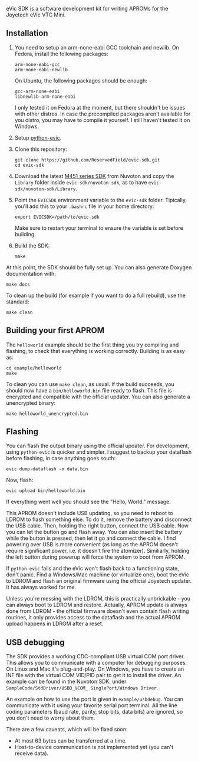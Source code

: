 eVic SDK is a software development kit for writing APROMs for the Joyetech eVic VTC Mini.

Installation
---------------

1. You need to setup an arm-none-eabi GCC toolchain and newlib.
   On Fedora, install the following packages:
   ```
   arm-none-eabi-gcc
   arm-none-eabi-newlib
   ```
   On Ubuntu, the following packages should be enough:
   ```
   gcc-arm-none-eabi
   libnewlib-arm-none-eabi
   ```
   I only tested it on Fedora at the moment, but there shouldn't
   be issues with other distros. In case the precompiled packages
   aren't available for you distro, you may have to compile it yourself.
   I still haven't tested it on Windows.

2. Setup [python-evic](https://github.com/Ban3/python-evic).

3. Clone this repository:
   ```
   git clone https://github.com/ReservedField/evic-sdk.git
   cd evic-sdk
   ```

4. Download the latest [M451 series SDK](http://www.nuvoton.com/hq/support/tool-and-software/software)
   from Nuvoton and copy the `Library` folder inside `evic-sdk/nuvoton-sdk`, as to have
   `evic-sdk/nuvoton-sdk/Library`.

5. Point the `EVICSDK` environment variable to the `evic-sdk` folder. Tipically, you'll add
   this to your `.bashrc` file in your home directory:
   ```
   export EVICSDK=/path/to/evic-sdk
   ```
   Make sure to restart your terminal to ensure the variable is set before building.

6. Build the SDK:
   ```
   make
   ```

At this point, the SDK should be fully set up. You can also generate Doxygen documentation with:
```
make docs
```
To clean up the build (for example if you want to do a full rebuild), use the standard:
```
make clean
```

Building your first APROM
--------------------------

The `helloworld` example should be the first thing you try compiling and flashing,
to check that everything is working correctly.
Building is as easy as:
```
cd example/helloworld
make
```
To clean you can use `make clean`, as usual.
If the build succeeds, you should now have a `bin/helloworld.bin` file ready to flash.
This file is encrypted and compatible with the official updater.
You can also generate a unencrypted binary:
```
make helloworld_unencrypted.bin
```

Flashing
--------

You can flash the output binary using the official updater. For development,
using `python-evic` is quicker and simpler.
I suggest to backup your dataflash before flashing, in case anything goes south:
```
evic dump-dataflash -o data.bin
```
Now, flash:
```
evic upload bin/helloworld.bin
```
If everything went well you should see the "Hello, World." message.

This APROM doesn't include USB updating, so you need to reboot to LDROM to flash something
else. To do it, remove the battery and disconnect the USB cable. Then, holding the right button,
connect the USB cable. Now you can let the button go and flash away. You can also insert the
battery while the button is pressed, then let it go and connect the cable. I find powering
over USB is more convenient (as long as the APROM doesn't require significant power, i.e.
it doesn't fire the atomizer). Similiarly, holding the left button during powerup will force
the system to boot from APROM.

If `python-evic` fails and the eVic won't flash back to a functioning state, don't panic.
Find a Windows/Mac machine (or virtualize one), boot the eVic to LDROM and flash an original
firmware using the official Joyetech updater. It has always worked for me.

Unless you're messing with the LDROM, this is practically unbrickable - you can always boot
to LDROM and restore. Actually, APROM update is always done from LDROM - the official firmware
doesn't even contain flash writing routines, it only provides access to the dataflash and the
actual APROM upload happens in LDROM after a reset.

USB debugging
-------------

The SDK provides a working CDC-compliant USB virtual COM port driver. This allows you to
communicate with a computer for debugging purposes. On Linux and Mac it's plug-and-play. On
Windows, you have to create an INF file with the virtual COM VID/PID pair to get it to install
the driver. An example can be found in the Nuvoton SDK, under `SampleCode/StdDriver/USBD_VCOM_
SinglePort/Windows Driver`.

An example on how to use the port is given in `example/usbdebug`. You can communicate with it
using your favorite serial port terminal. All the line coding parameters (baud rate, parity, 
stop bits, data bits) are ignored, so you don't need to worry about them.

There are a few caveats, which will be fixed soon:
- At most 63 bytes can be transferred at a time.
- Host-to-device communication is not implemented yet (you can't receive data).
